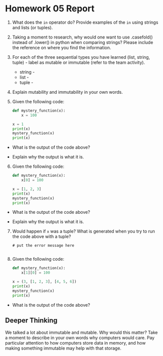 # Homework 05 Report

1. What does the `in` operator do? Provide examples of the `in` using strings and lists (or tuples). 
   
2. Taking a moment to research, why would one want to use .casefold() instead of .lower() in python when comparing strings? Please include the reference on where you find the information.
   

3. For each of the three sequential types you have learned (list, string, tuple) - label as mutable or immutable (refer to the team activity).
   * string - 
   * list - 
   * tuple -

4. Explain mutability and immutability in your own words.

5. Given the following code:

    ```python
    def mystery_function(x):
        x = 100

    x = 1
    print(x)
    mystery_function(x)
    print(x)
    ```

* What is the output of the code above?
  
* Explain why the output is what it is.


6. Given the following code:

    ```python
    def mystery_function(x):
        x[0] = 100

    x = [1, 2, 3]
    print(x)
    mystery_function(x)
    print(x)
    ```
* What is the output of the code above? 

* Explain why the output is what it is.

7. Would happen if `x` was a tuple? What is generated when you try to run the code above with a tuple?

    ```
    # put the error message here


    ```


8. Given the following code:

    ```python
    def mystery_function(x):
        x[1][0] = 100

    x = (3, [1, 2, 3], [4, 5, 6])
    print(x)
    mystery_function(x)
    print(x)
    ```

* What is the output of the code above?


## Deeper Thinking

We talked a lot about immutable and mutable. Why would this matter? Take a moment to describe in your own words why computers would care. Pay particular attention to how computers store data in memory, and how making something immutable may help with that storage.